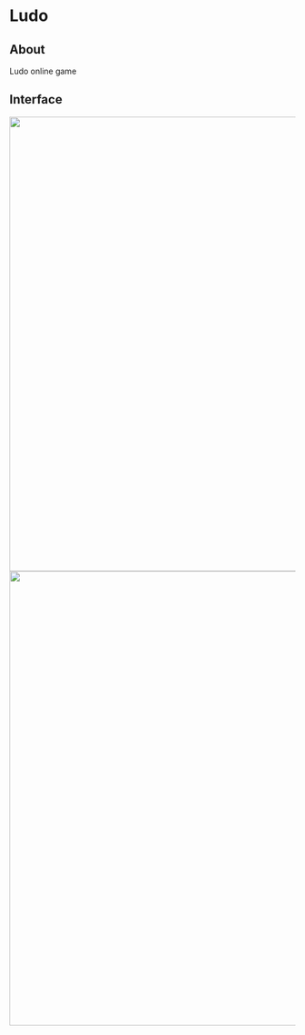 # Ludo

## About
Ludo online game

## Interface
<img src="https://user-images.githubusercontent.com/63966121/175788739-1bd973fb-1553-4661-bfaa-276c70cd09af.png" style="width:800px"/>
<img src="https://user-images.githubusercontent.com/63966121/175788796-14cb6845-175b-4fbe-8812-0010e2b33966.png" style="width:800px"/>
